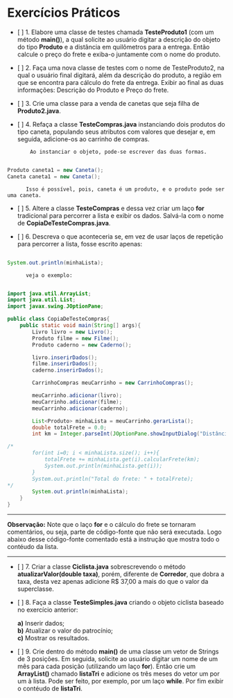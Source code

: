 # Exercícios Práticos

- \[ ] 1. Elabore uma classe de testes chamada **TesteProduto1** (com um método **main()**), a qual
          solicite ao usuário digitar a descrição do objeto do tipo **Produto** e a distância em
          quilômetros para a entrega. Então calcule o preço do frete e exiba-o juntamente com o nome do
          produto.

- \[ ] 2. Faça uma nova classe de testes com o nome de TesteProduto2, na qual o usuário final digitará,
          além da descrição do produto, a região em que se encontra para cálculo do frete da entrega.
          Exibir ao final as duas informações: Descrição do Produto e Preço do frete.

- \[ ] 3. Crie uma classe para a venda de canetas que seja filha de **Produto2.java**.

- \[ ] 4. Refaça a classe **TesteCompras.java** instanciando dois produtos do tipo caneta,
          populando seus atributos com valores que desejar e, em seguida, adicione-os ao carrinho de compras.

          Ao instanciar o objeto, pode-se escrever das duas formas.

```java

Produto caneta1 = new Caneta();
Caneta caneta1 = new Caneta();

```
          Isso é possível, pois, caneta é um produto, e o produto pode ser uma caneta.          

- \[ ] 5. Altere a classe **TesteCompras** e dessa vez criar um laço **for** tradicional para percorrer
          a lista e exibir os dados. Salvá-la com o nome de **CopiaDeTesteCompras.java**.

- \[ ] 6. Descreva o que aconteceria se, em vez de usar laços de repetição para percorrer a lista,
          fosse escrito apenas:

```java

System.out.println(minhaLista);

```

          veja o exemplo:

```java

import java.util.ArrayList;
import java.util.List;
import javax.swing.JOptionPane;

public class CopiaDeTesteCompras{
    public static void main(String[] args){
        Livro livro = new Livro();
        Produto filme = new Filme();
        Produto caderno = new Caderno();

        livro.inserirDados();
        filme.inserirDados();
        caderno.inserirDados();        

        CarrinhoCompras meuCarrinho = new CarrinhoCompras();

        meuCarrinho.adicionar(livro);
        meuCarrinho.adicionar(filme);
        meuCarrinho.adicionar(caderno);

        List<Produto> minhaLista = meuCarrinho.gerarLista();
        double totalFrete = 0.0;
        int km = Integer.parseInt(JOptionPane.showInputDialog("Distância em kilometros para a entrega?"));

/*
        for(int i=0; i < minhaLista.size(); i++){
            totalFrete += minhaLista.get(i).calcularFrete(km);
            System.out.println(minhaLista.get(i));
        }
        System.out.println("Total do frete: " + totalFrete);
*/        
        System.out.println(minhaLista);
    }
}

```
___

**Observação:** Note que o laço **for** e o cálculo do frete se tornaram comentários, ou seja, parte
de código-fonte que não será executada. Logo abaixo desse código-fonte comentado está a instrução que mostra todo o contéudo da lista.
___

- \[ ] 7. Criar a classe **Ciclista.java** sobrescrevendo o método **atualizarValor(double taxa)**, porém, diferente de **Corredor**, que dobra a taxa, desta vez apenas adicione R$ 37,00 a mais do que o valor da superclasse.

- \[ ] 8. Faça a classe **TesteSimples.java** criando o objeto ciclista baseado no exercício anterior:

     **a)** Inserir dados;<br>
     **b)** Atualizar o valor do patrocínio;<br>
     **c)** Mostrar os resultados.<br>

- \[ ] 9. Crie dentro do método **main()** de uma classe um vetor de Strings de 3 posições. Em seguida, solicite ao usuário digitar um nome de um mês para cada posição (utilizando um laço **for**). Então crie um **ArrayList()** chamado **listaTri** e adicione os três meses do vetor um por um à lista. Pode ser feito, por exemplo, por um laço **while**. Por fim exibir o contéudo de **listaTri**.
